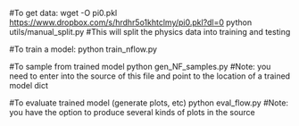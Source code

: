 
#To get data:
wget -O pi0.pkl https://www.dropbox.com/s/hrdhr5o1khtclmy/pi0.pkl?dl=0
python utils/manual_split.py #This will split the physics data into training and testing

#To train a model:
python train_nflow.py

#To sample from trained model
python gen_NF_samples.py #Note: you need to enter into the source of this file and point to the location of a trained model dict

#To evaluate trained model (generate plots, etc)
python eval_flow.py #Note: you have the option to produce several kinds of plots in the source
